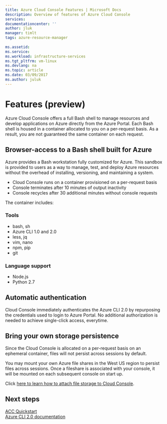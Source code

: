 ```yaml
---
title: Azure Cloud Console Features | Microsoft Docs
description: Overview of features of Azure Cloud Console
services: 
documentationcenter: ''
author: jluk
manager: timlt
tags: azure-resource-manager
 
ms.assetid: 
ms.service: 
ms.workload: infrastructure-services
ms.tgt_pltfrm: vm-linux
ms.devlang: na
ms.topic: article
ms.date: 03/09/2017
ms.author: juluk
---
```


# Features (preview)
Azure Cloud Console offers a full Bash shell to manage resources and develop applications on Azure directly from the Azure Portal.
Each Bash shell is housed in a container allocated to you on a per-request basis. As a result, you are not guaranteed the same container 
on each request.

## Browser-access to a Bash shell built for Azure
Azure provides a Bash workstation fully customized for Azure. This sandbox is provided to users as a way to manage, test, and deploy 
Azure resources without the overhead of installing, versioning, and maintaining a system.
* Cloud Console runs on a container provisioned on a per-request basis
* Console terminates after 10 minutes of output inactivity
* Console recycles after 30 additional minutes without console requests

The container includes:
### Tools
* bash, sh 
* Azure CLI 1.0 and 2.0
* less, jq
* vim, nano
* npm, pip
* git

### Language support
* Node.js
* Python 2.7

## Automatic authentication
Cloud Console immediately authenticates the Azure CLI 2.0 by repurposing the credentials used to login to Azure Portal.
No additional authorization is needed to achieve single-click access, everytime.

## Bring your own storage persistence
Since the Cloud Console is allocated on a per-request basis on an ephemeral container, files will not persist across sessions by default.

You may mount your own Azure file shares in the West US region to persist files across sessions.
Once a fileshare is associated with your console, it will be mounted on each subsequent console on start up.

Click [here to learn how to attach file storage to Cloud Console](../How-to/acc-persisting-storage.md).

## Next steps
[ACC Quickstart](../Get-started/acc-quickstart.md) <br>
[Azure CLI 2.0 documentation](https://docs.microsoft.com/en-us/cli/azure/) <br>
